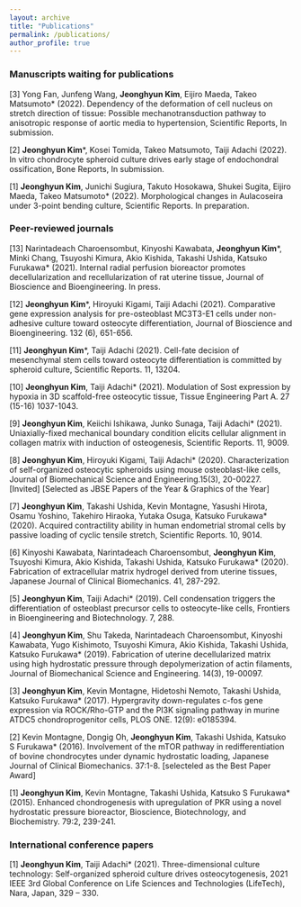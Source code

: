 ```yaml
---
layout: archive
title: "Publications"
permalink: /publications/
author_profile: true
---
```


### Manuscripts waiting for publications

[3] Yong Fan, Junfeng Wang, **Jeonghyun Kim**, Eijiro Maeda, Takeo Matsumoto* (2022). Dependency of the deformation of cell nucleus on stretch direction of tissue: Possible mechanotransduction pathway to anisotropic response of aortic media to hypertension, Scientific Reports, In submission. 

[2] **Jeonghyun Kim***, Kosei Tomida, Takeo Matsumoto, Taiji Adachi (2022). In vitro chondrocyte spheroid culture drives early stage of endochondral ossification, Bone Reports, In submission.

[1] **Jeonghyun Kim**, Junichi Sugiura, Takuto Hosokawa, Shukei Sugita, Eijiro Maeda, Takeo Matsumoto* (2022). Morphological changes in Aulacoseira under 3-point bending culture, Scientific Reports. In preparation.


### Peer-reviewed journals

[13] Narintadeach Charoensombut, Kinyoshi Kawabata, **Jeonghyun Kim***, Minki Chang, Tsuyoshi Kimura, Akio Kishida, Takashi Ushida, Katsuko Furukawa* (2021). Internal radial perfusion bioreactor promotes decellularization and recellularization of rat uterine tissue, Journal of Bioscience and Bioengineering. In press.

[12] **Jeonghyun Kim***, Hiroyuki Kigami, Taiji Adachi (2021). Comparative gene expression analysis for pre-osteoblast MC3T3-E1 cells under non-adhesive culture toward osteocyte differentiation, Journal of Bioscience and Bioengineering. 132 (6), 651-656.

[11] **Jeonghyun Kim***, Taiji Adachi (2021). Cell-fate decision of mesenchymal stem cells toward osteocyte differentiation is committed by spheroid culture, Scientific Reports. 11, 13204.

[10] **Jeonghyun Kim**, Taiji Adachi* (2021). Modulation of Sost expression by hypoxia in 3D scaffold-free osteocytic tissue, Tissue Engineering Part A. 27 (15-16) 1037-1043. 

[9] **Jeonghyun Kim**, Keiichi Ishikawa, Junko Sunaga, Taiji Adachi* (2021). Uniaxially-fixed mechanical boundary condition elicits cellular alignment in collagen matrix with induction of osteogenesis, Scientific Reports. 11, 9009.

[8] **Jeonghyun Kim**, Hiroyuki Kigami, Taiji Adachi* (2020). Characterization of self-organized osteocytic spheroids using mouse osteoblast-like cells, Journal of Biomechanical Science and Engineering.15(3), 20-00227. [Invited] [Selected as JBSE Papers of the Year & Graphics of the Year]

[7] **Jeonghyun Kim**, Takashi Ushida, Kevin Montagne, Yasushi Hirota, Osamu Yoshino, Takehiro Hiraoka, Yutaka Osuga, Katsuko Furukawa* (2020). Acquired contractility ability in human endometrial stromal cells by passive loading of cyclic tensile stretch, Scientific Reports. 10, 9014.

[6] Kinyoshi Kawabata, Narintadeach Charoensombut, **Jeonghyun Kim**, Tsuyoshi Kimura, Akio Kishida, Takashi Ushida, Katsuko Furukawa* (2020). Fabrication of extracellular matrix hydrogel derived from uterine tissues, Japanese Journal of Clinical Biomechanics. 41, 287-292.

[5] **Jeonghyun Kim**, Taiji Adachi* (2019). Cell condensation triggers the differentiation of osteoblast precursor cells to osteocyte-like cells, Frontiers in Bioengineering and Biotechnology. 7, 288.

[4] **Jeonghyun Kim**, Shu Takeda, Narintadeach Charoensombut, Kinyoshi Kawabata, Yugo Kishimoto, Tsuyoshi Kimura, Akio Kishida, Takashi Ushida, Katsuko Furukawa* (2019). Fabrication of uterine decellularized matrix using high hydrostatic pressure through depolymerization of actin filaments, Journal of Biomechanical Science and Engineering. 14(3), 19-00097. 

[3] **Jeonghyun Kim**, Kevin Montagne, Hidetoshi Nemoto, Takashi Ushida, Katsuko Furukawa* (2017). Hypergravity down-regulates c-fos gene expression via ROCK/Rho-GTP and the PI3K signaling pathway in murine ATDC5 chondroprogenitor cells, PLOS ONE. 12(9): e0185394.

[2] Kevin Montagne, Dongig Oh,  **Jeonghyun Kim**, Takashi Ushida, Katsuko S Furukawa* (2016). Involvement of the mTOR pathway in redifferentiation of bovine chondrocytes under dynamic hydrostatic loading, Japanese Journal of Clinical Biomechanics. 37:1-8. [selecteled as the Best Paper Award]

[1] **Jeonghyun Kim**, Kevin Montagne, Takashi Ushida, Katsuko S Furukawa* (2015). Enhanced chondrogenesis with upregulation of PKR using a novel hydrostatic pressure bioreactor, Bioscience, Biotechnology, and Biochemistry. 79:2, 239-241.


### International conference papers

[1] **Jeonghyun Kim**, Taiji Adachi* (2021). Three-dimensional culture technology: Self-organized spheroid culture drives osteocytogenesis, 2021 IEEE 3rd Global Conference on Life Sciences and Technologies (LifeTech), Nara, Japan, 329 – 330.

